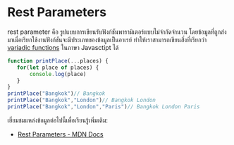 # Rest Parameters

 rest parameter คือ รูปแบบการเขียนรับฟังก์ชันพารามิเตอร์แบบไม่จำกัดจำนวน โดยข้อมูลที่ถูกส่งมาเมื่อเรียกใช้งานฟังก์ชันจะมีประเภทของข้อมูลเป็นอาเรย์ ทำให้เราสามารถเขียนสิ่งที่เรียกว่า [variadic functions](https://en.wikipedia.org/wiki/Variadic_function) ในภาษา Javasctipt ได้

 ```js
 function printPlace(...places) {
	for(let place of places) {
		console.log(place)
	}
 }
 printPlace("Bangkok")// Bangkok
 printPlace("Bangkok","London")// Bangkok London
 printPlace("Bangkok","London","Paris")// Bangkok London Paris
 ```

เยี่ยมชมแหล่งข้อมูลต่อไปนี้เพื่อเรียนรู้เพิ่มเติม:

- [Rest Parameters - MDN Docs](https://developer.mozilla.org/en-US/docs/Web/JavaScript/Reference/Functions/rest_parameters)
